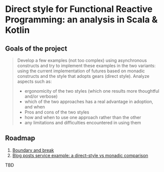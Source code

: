 # Direct style for Functional Reactive Programming: an analysis in Scala & Kotlin

## Goals of the project

> Develop a few examples (not too complex) using asynchronous constructs and try to implement these examples in the two variants: using the current implementation of futures based on monadic constructs and the style that adopts gears (direct style).
Analyze aspects such as:
>
> - ergonomicity of the two styles (which one results more thoughtful and/or verbose)
> - which of the two approaches has a real advantage in adoption, and when
> - Pros and cons of the two styles
> - how and when to use one approach rather than the other 
> - any limitations and difficulties encountered in using them

## Roadmap

1. [Boundary and break](./docs/01-boundaries)
2. [Blog posts service example: a direct-style vs monadic comparison](./docs/02-blog-posts-service)

TBD
